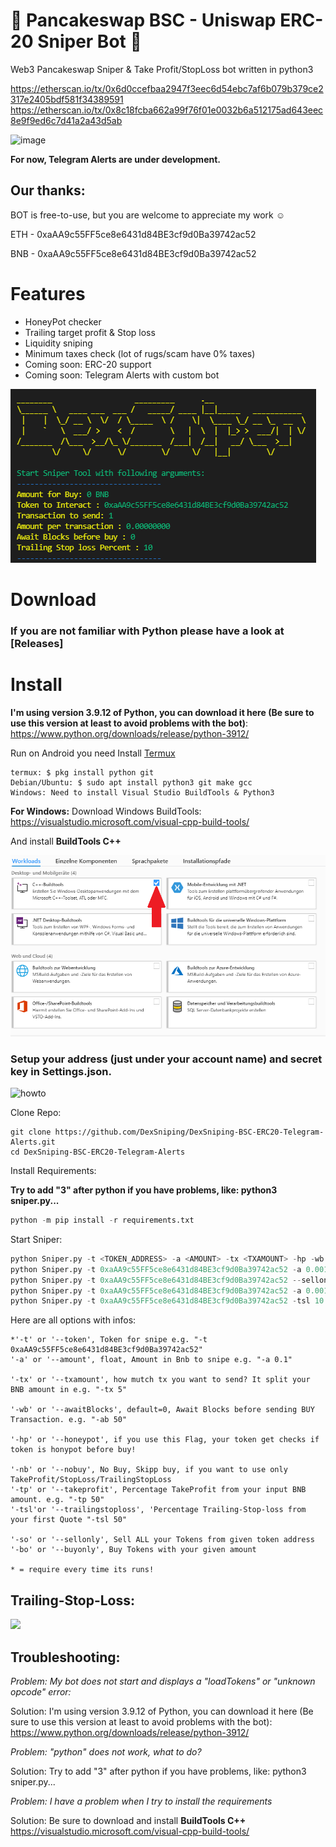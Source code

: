 # 🚀 Pancakeswap BSC - Uniswap ERC-20 Sniper Bot 🚀
Web3 Pancakeswap Sniper & Take Profit/StopLoss bot written in python3


https://etherscan.io/tx/0x6d0ccefbaa2947f3eec6d54ebc7af6b079b379ce2317e2405bdf581f34389591
https://etherscan.io/tx/0x8c18fcba662a99f76f01e0032b6a512175ad643eec8e9f9ed6c7d41a2a43d5ab

![image](https://user-images.githubusercontent.com/102369376/161604174-dc2d4ba8-0f73-4f63-98be-1ccb1ba963d4.png)


**For now, Telegram Alerts are under development.**
## Our thanks:

BOT is free-to-use, but you are welcome to appreciate my work ☺️

ETH - 0xaAA9c55FF5ce8e6431d84BE3cf9d0Ba39742ac52

BNB - 0xaAA9c55FF5ce8e6431d84BE3cf9d0Ba39742ac52

# Features
- HoneyPot checker
- Trailing target profit & Stop loss
- Liquidity sniping
- Minimum taxes check (lot of rugs/scam have 0% taxes)
- Coming soon: ERC-20 support
- Coming soon: Telegram Alerts with custom bot

![Sniper](screenshot.png)  

# Download
### If you are not familiar with Python please have a look at [Releases]

# Install
**I'm using version 3.9.12 of Python, you can download it here (Be sure to use this version at least to avoid problems with the bot)**: https://www.python.org/downloads/release/python-3912/

Run on Android you need Install [Termux](https://termux.com/)  
```shell
termux: $ pkg install python git
Debian/Ubuntu: $ sudo apt install python3 git make gcc
Windows: Need to install Visual Studio BuildTools & Python3
```

**For Windows:**
Download Windows BuildTools: https://visualstudio.microsoft.com/visual-cpp-build-tools/

And install **BuildTools C++**

![buildtools](buildtools.png)  



### Setup your address (just under your account name) and secret key in Settings.json.

![howto](how-to-export.gif)  

Clone Repo:  
```shell
git clone https://github.com/DexSniping/DexSniping-BSC-ERC20-Telegram-Alerts.git
cd DexSniping-BSC-ERC20-Telegram-Alerts
```

Install Requirements:  

**Try to add "3" after python if you have problems, like: python3 sniper.py...**

```python
python -m pip install -r requirements.txt
```  

Start Sniper:  
```python
python Sniper.py -t <TOKEN_ADDRESS> -a <AMOUNT> -tx <TXAMOUNT> -hp -wb <BLOCKS WAIT BEFORE BUY> -tp <TAKE PROFIT IN PERCENT> -sl <STOP LOSE IN PERCENT>
python Sniper.py -t 0xaAA9c55FF5ce8e6431d84BE3cf9d0Ba39742ac52 -a 0.001 -tx 2 -hp  -wb 10 -tp 50
python Sniper.py -t 0xaAA9c55FF5ce8e6431d84BE3cf9d0Ba39742ac52 --sellonly
python Sniper.py -t 0xaAA9c55FF5ce8e6431d84BE3cf9d0Ba39742ac52 -a 0.001 --buyonly
python Sniper.py -t 0xaAA9c55FF5ce8e6431d84BE3cf9d0Ba39742ac52 -tsl 10 -nb
```  

Here are all options with infos:  
```python3
*'-t' or '--token', Token for snipe e.g. "-t 0xaAA9c55FF5ce8e6431d84BE3cf9d0Ba39742ac52"
'-a' or '--amount', float, Amount in Bnb to snipe e.g. "-a 0.1"

'-tx' or '--txamount', how mutch tx you want to send? It split your BNB amount in e.g. "-tx 5"

'-wb' or '--awaitBlocks', default=0, Await Blocks before sending BUY Transaction. e.g. "-ab 50" 

'-hp' or '--honeypot', if you use this Flag, your token get checks if token is honypot before buy!

'-nb' or '--nobuy', No Buy, Skipp buy, if you want to use only TakeProfit/StopLoss/TrailingStopLoss
'-tp' or '--takeprofit', Percentage TakeProfit from your input BNB amount. e.g. "-tp 50" 
'-tsl'or '--trailingstoploss', 'Percentage Trailing-Stop-loss from your first Quote "-tsl 50"

'-so' or '--sellonly', Sell ALL your Tokens from given token address
'-bo' or '--buyonly', Buy Tokens with your given amount

* = require every time its runs!
```
## Trailing-Stop-Loss:
<img src="https://i.ytimg.com/vi/dZFb0-fwqOk/maxresdefault.jpg" height="400">


## Troubleshooting:

<em>Problem: My bot does not start and displays a "loadTokens" or "unknown opcode" error:</em>

Solution: I'm using version 3.9.12 of Python, you can download it here (Be sure to use this version at least to avoid problems with the bot): https://www.python.org/downloads/release/python-3912/

<em>Problem: "python" does not work, what to do?</em>

Solution: Try to add "3" after python if you have problems, like: python3 sniper.py...

<em>Problem: I have a problem when I try to install the requirements</em>

Solution: Be sure to download and install **BuildTools C++** https://visualstudio.microsoft.com/visual-cpp-build-tools/
